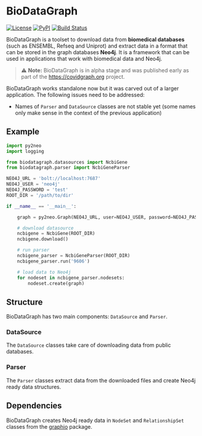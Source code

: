 # BioDataGraph
[![License](https://img.shields.io/badge/License-Apache%202.0-blue.svg)](https://opensource.org/licenses/Apache-2.0)
[![PyPI](https://img.shields.io/pypi/v/biodatagraph)](https://pypi.org/project/biodatagraph)
[![Build Status](https://travis-ci.com/kaiserpreusse/biodatagraph.svg?branch=master)](https://travis-ci.com/kaiserpreusse/biodatagraph)


BioDataGraph is a toolset to download data from **biomedical databases** 
(such as ENSEMBL, Refseq and Uniprot) and extract data in a  format that
can be stored in the graph databases **Neo4j**. It is a framework that can be used in applications that work 
with biomedical data and Neo4j.

> :warning: **Note:** BioDataGraph is in alpha stage and was published early as part of the https://covidgraph.org project.
 
BioDataGraph works standalone now but it was carved out of a larger application. The following issues need to be addressed:

- Names of `Parser` and `DataSource` classes are not stable yet (some names only make 
sense in the context of the previous application)

## Example

```python
import py2neo
import logging

from biodatagraph.datasources import NcbiGene
from biodatagraph.parser import NcbiGeneParser

NEO4J_URL = 'bolt://localhost:7687'
NEO4J_USER = 'neo4j'
NEO4J_PASSWORD = 'test'
ROOT_DIR = '/path/to/dir'

if __name__ == '__main__':

    graph = py2neo.Graph(NEO4J_URL, user=NEO4J_USER, password=NEO4J_PASSWORD)

    # download datasource
    ncbigene = NcbiGene(ROOT_DIR)
    ncbigene.download()

    # run parser
    ncbigene_parser = NcbiGeneParser(ROOT_DIR)
    ncbigene_parser.run('9606')

    # load data to Neo4j
    for nodeset in ncbigene_parser.nodesets:
        nodeset.create(graph)
```

 ## Structure
 
 BioDataGraph has two main components: `DataSource` and `Parser`. 
 
 ### DataSource
 
 The `DataSource` classes take care of downloading data from public databases.
 
 ### Parser
 
 The `Parser` classes extract data from the downloaded files and create Neo4j ready data structures.
 
 ## Dependencies
 
 BioDataGraph creates Neo4j ready data in `NodeSet` and `RelationshipSet` classes from the 
 [graphio](https://github.com/kaiserpreusse/graphio) package.